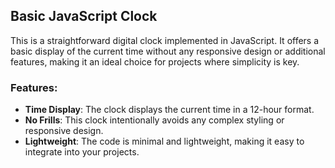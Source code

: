## Basic JavaScript Clock

This is a straightforward digital clock implemented in JavaScript. It offers a basic display of the current time without any responsive design or additional features, making it an ideal choice for projects where simplicity is key.

### Features:

- **Time Display**: The clock displays the current time in a 12-hour format.
- **No Frills**: This clock intentionally avoids any complex styling or responsive design.
- **Lightweight**: The code is minimal and lightweight, making it easy to integrate into your projects.
